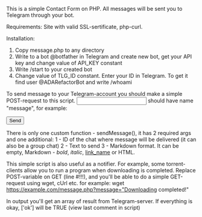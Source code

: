 This is a simple Contact Form on PHP. All messages will be sent you to Telegram through your bot.

Requirements: Site with valid SSL-sertificate, php-curl.

Installation:
1) Copy message.php to any directory
2) Write to a bot @botfather in Telegram and create new bot, get your API key and change value of API_KEY constant
3) Write /start to your created bot
4) Change value of TLG_ID constant. Enter your ID in Telegram. To get it find user @ADARefactorBot and write /whoami 

To send message to your Telegram-account you should make a simple POST-request to this script. <input> should have name "message", for example:

<form action="message.php" method="post>
	<input type="text" name="message" placeholder="Write a message" />
	<input type="submit" value="Send" />
</form>

There is only one custom function - sendMessage(), it has 2 required args and one additional:
1 - ID of the chat where message will be delivered (it can also be a group chat)
2 - Text to send
3 - Markdown format. It can be empty, Markdown - *bold*, _italic_, [link_name](link_url) or HTML.


This simple script is also useful as a notifier. For example, some torrent-clients allow you to run a program when downloading is completed. Replace POST-variable on GET (line #!!!), and you'll be able to do a simple GET-request using wget, cUrl etc. for example:
wget https://example.com/message.php?message="Downloading completed!"



In output you'll get an array of result from Telegram-server. If everything is okay, ['ok'] will be TRUE (view last comment in script)